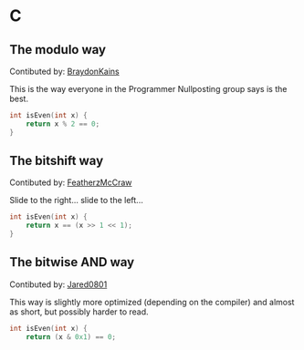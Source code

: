 # C

## The modulo way 
Contibuted by: [BraydonKains](https://github.com/BraydonKains)

This is the way everyone in the Programmer Nullposting group says is the best.

```c
int isEven(int x) {
    return x % 2 == 0;
}
```
## The bitshift way 
Contibuted by: [FeatherzMcCraw](https://github.com/FeatherzMcGraw)

Slide to the right... slide to the left...

```c
int isEven(int x) {
	return x == (x >> 1 << 1);
}
```

## The bitwise AND way
Contibuted by: [Jared0801](https://github.com/Jared0801)

This way is slightly more optimized (depending on the compiler) and almost as short, but possibly harder to read.

```c
int isEven(int x) {
    return (x & 0x1) == 0;